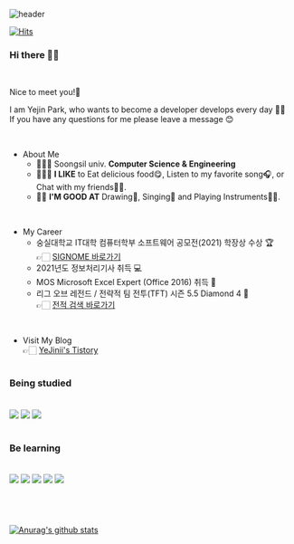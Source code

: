 ![header](https://capsule-render.vercel.app/api?type=Soft&color=B3688D&height=80&section=header&text=YeJin's%20Development%20Story&fontColor=FFFFFF&fontSize=40&animation=fadeIn)

[![Hits](https://hits.seeyoufarm.com/api/count/incr/badge.svg?url=https%3A%2F%2Fgithub.com%2FYeJinii&count_bg=%239E9E9E&title_bg=%23454545&icon=&icon_color=%23E7E7E7&title=Visitors&edge_flat=false)](https://hits.seeyoufarm.com)

###  Hi there 🙋‍♀️ 

<br/> 

  Nice to meet you!🤝 

  I am Yejin Park, who wants to become a developer develops every day 👩‍💻 \
  If you have any questions for me please leave a message 😊 
  
  <br/> 
  
  * About Me
    - 👩🏻‍🎓 Soongsil univ. **Computer Science & Engineering**
    - 🙆🏻‍♀️ **I LIKE** to Eat delicious food😋, Listen to my favorite song🎧, or Chat with my friends🙌🏻.
    - 👍🏻 **I'M GOOD AT** Drawing🎨, Singing🎤 and Playing Instruments🎹🎸. 

  <br/> 
  
  * My Career
    - 숭실대학교 IT대학 컴퓨터학부 소프트웨어 공모전(2021) 학장상 수상 🏆  
      👉🏻 [SIGNOME 바로가기](https://github.com/SIGHOME)
    - 2021년도 정보처리기사 취득 💻
    - MOS Microsoft Excel Expert (Office 2016) 취득 📝
    - 리그 오브 레전드 / 전략적 팀 전투(TFT) 시즌 5.5 Diamond 4 💜   
      👉🏻 [전적 검색 바로가기](https://lolchess.gg/profile/kr/%EB%B0%95%EC%95%A0%EB%94%98)
      
  <br/>
      
  * Visit My Blog  
    👉🏻 [YeJinii's Tistory](https://yejinii.tistory.com/)
       
  
#
### Being studied <br/> <br/>
  <img src="https://img.shields.io/badge/C-A8B9CC?style=for-the-badge&logo=C&logoColor=white"/></a>
  <img src="https://img.shields.io/badge/C++-00599C?style=for-the-badge&logo=C%2B%2B&logoColor=white"/></a>
  <img src="https://img.shields.io/badge/MySQL-4479A1?style=for-the-badge&logo=Mysql&logoColor=white"/></a>
#

### Be learning <br/> <br/>
  <img src="https://img.shields.io/badge/Java-007396?style=for-the-badge&logo=Java&logoColor=white"/></a>
  <img src="https://img.shields.io/badge/JavaScript-F7DF1E?style=for-the-badge&logo=JavaScript&logoColor=white"/></a> 
  <img src="https://img.shields.io/badge/HTML5-E34F26?style=for-the-badge&logo=HTML5&logoColor=white"/></a>
  <img src="https://img.shields.io/badge/CSS3-1572B6?style=for-the-badge&logo=CSS3&logoColor=white"/></a>
  <img src="https://img.shields.io/badge/React-61DAFB?style=for-the-badge&logo=React&logoColor=white"/></a>
#
</br>

[![Anurag's github stats](https://github-readme-stats.vercel.app/api?username=YeJinii&show_icons=true&theme=dracula)](https://github.com/YeJinii/github-readme-stats)
